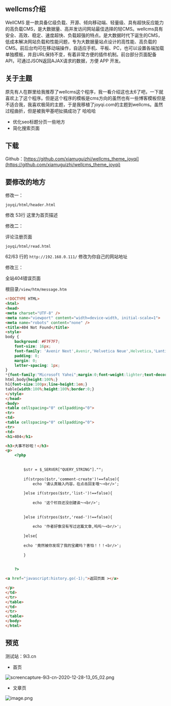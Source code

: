 ## wellcms介绍

WellCMS 是一款具备亿级负载、开源、倾向移动端、轻量级、具有超快反应能力的高负载CMS，是大数据量、高并发访问网站最佳选择的轻CMS。wellcms具有安全、高效、稳定、速度超快、负载超强的特点。是大数据时代下诞生的CMS，低成本解决网站负载和性能问题，专为大数据量站点设计的高性能、高负载的CMS。前后台均可在移动端操作，自适应手机、平板、PC，也可以设置各端加载单独模板，并且URL保持不变，有着非常方便的插件机制。前台部分页面配备API，可通过JSON返回AJAX请求的数据，方便 APP 开发。

## 关于主题

原先有人在群里给我推荐了wellcms这个程序，我一看介绍这也太6了吧，一下就喜欢上了这个程序。但是这个程序的模板是cms方向的虽然也有一些博客模板但是不适合我，我喜欢极简的主题，于是我移植了joyqi.com的主题到wellcms。虽然过程曲折，但是被我甲基吧扯搞成功了 哈哈哈

 - 优化seo标题分页一些地方
 - 简化搜索页面

## 下载

Github：[https://github.com/xiamuguizhi/wellcms_theme_joyqi](https://github.com/xiamuguizhi/wellcms_theme_joyqi)


## 要修改的地方

修改一：

`joyqi/html/header.html`

修改 53行 这里为首页描述

修改二：

评论注册页面

`joyqi/html/read.html`

62/63 行的 `http://192.168.0.111/` 修改为你自己的网站地址

修改三：

全站404错误页面

根目录`/view/htm/message.htm`

```html
<!DOCTYPE HTML>  
<html>  
<head>  
<meta charset="UTF-8" />  
<meta name="viewport" content="width=device-width, initial-scale=1">  
<meta name="robots" content="none" />  
<title>404 Not Found</title>  
<style>  
body {
    background: #F7F7F7;
    font-size: 16px;
    font-family: 'Avenir Next',Avenir,'Helvetica Neue',Helvetica,'Lantinghei SC','Hiragino Sans GB',sans-serif;
    padding: 0;
    margin: 0;
    letter-spacing: 1px;
}
*{font-family:"Microsoft Yahei";margin:0;font-weight:lighter;text-decoration:none;text-align:center;line-height:2.2em;}  
html,body{height:100%;}  
h1{font-size:100px;line-height:1em;}  
table{width:100%;height:100%;border:0;}  
</style>  
</head>  
<body>  
<table cellspacing="0" cellpadding="0">  
<tr>  
<td>  
<table cellspacing="0" cellpadding="0">  
<tr>  
<td>  
<h1>404</h1>  

<h3>大事不妙啦！</h3>  
<p>
    <?php 
    
    
        $str = $_SERVER["QUERY_STRING"].""; 
    
        if(strpos($str,'comment-create')!==false){
            echo '请认真输入内容，在点击回复哦～<br/>';
    
        }else if(strpos($str,'list-')!==false){
    
            echo '这个栏目还没创建诶～<br/>'; 
       
    
        }else if(strpos($str,'read-')!==false){
    
            echo '作者好像没有写过这篇文章,呜呜～<br/>'; 
       
        }else{
    
        echo '竟然被你发现了我的宝藏吗？害怕！！！<br/>'; 
    
        }
    
    
    ?>

<a href="javascript:history.go(-1);">返回页面 ></a>  

</p>  
</td>  
</tr>  
</table>  
</td>  
</tr>  
</table>  
</body>  
</html>  


```

## 预览

测试站：9i3.cn

- 首页

![screencapture-9i3-cn-2020-12-28-13_05_02.png](https://i.loli.net/2020/12/28/WqHuxaBI1mwUQ9Z.png)



- 文章页

![image.png](https://i.loli.net/2020/12/28/SosZRAfFW1aw2y8.png)


